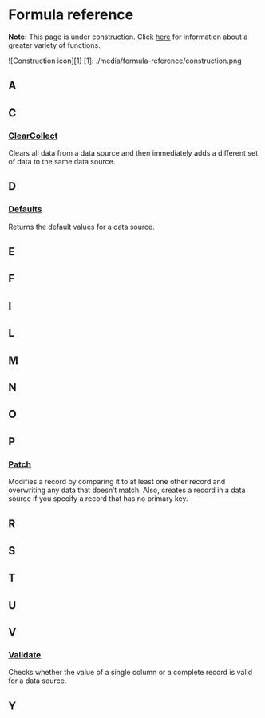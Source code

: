 <properties
   pageTitle="Build a formula in PowerApps"
   description="In PowerApps, you can use the operators and functions that this topic describes."
   services="na"
   documentationCenter="na"
   authors="gregli-msft"
   manager="dwrede"
   editor=""
   tags=""/>
<tags
   ms.service="powerapps"
   ms.devlang="na"
   ms.topic="article"
   ms.tgt_pltfrm="na"
   ms.workload="na"
   ms.date="10/23/2015"
   ms.author="gregli"/>


# Formula reference #

**Note:** This page is under construction. Click [here](reference-functions.md) for information about a greater variety of functions.

![Construction icon][1]
[1]: ./media/formula-reference/construction.png

## A ##
## C ##

### [ClearCollect](functions/function-clearcollect.md) ###
Clears all data from a data source and then immediately adds a different set of data to the same data source.

## D ##

### [Defaults](functions/function-defaults.md) ###
Returns the default values for a data source.

## E ##
## F ##
## I ##
## L ##
## M ##
## N ##
## O ##
## P ##

### [Patch](functions/function-patch.md) ###
Modifies a record by comparing it to at least one other record and overwriting any data that doesn’t match. Also, creates a record in a data source if you specify a record that has no primary key.

## R ##
## S ##
## T ##
## U ##
## V ##

### [Validate](functions/function-validate.md) ###
Checks whether the value of a single column or a complete record is valid for a data source.

## Y ##
